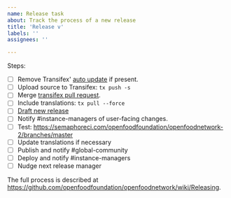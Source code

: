 ```yaml
---
name: Release task
about: Track the process of a new release
title: 'Release v'
labels: ''
assignees: ''

---
```


Steps: 

- [ ] Remove Transifex' [auto update] if present.
- [ ] Upload source to Transifex: `tx push -s`
- [ ] Merge [transifex pull request].
- [ ] Include translations: `tx pull --force`
- [ ] [Draft new release]
- [ ] Notify #instance-managers of user-facing changes.
- [ ] Test: https://semaphoreci.com/openfoodfoundation/openfoodnetwork-2/branches/master <!-- replace the URL -->
- [ ] Update translations if necessary
- [ ] Publish and notify #global-community
- [ ] Deploy and notify #instance-managers
- [ ] Nudge next release manager

The full process is described at https://github.com/openfoodfoundation/openfoodnetwork/wiki/Releasing.

[auto update]: https://www.transifex.com/open-food-foundation/open-food-network/content/
[transifex pull request]: https://github.com/openfoodfoundation/openfoodnetwork/pulls?utf8=%E2%9C%93&q=is%3Apr+is%3Aopen+head%3Atransifex
[Draft new release]: https://github.com/openfoodfoundation/openfoodnetwork/releases/new?tag=v&title=v+Code+Name&body=Congrats%0A%0ADescription%0A%0A%23%23+User+facing+changes+:eyes:%0A%0A%0A%0A%23%23+Technical+changes+:wrench:%0A%0A
